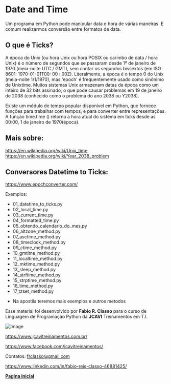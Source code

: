 Date and Time
=====================

Um programa em Python pode manipular data e hora de várias maneiras. E comum
realizarmos conversão entre formatos de data.

O que é Ticks?
--------------
A época do Unix (ou hora Unix ou hora POSIX ou carimbo de data / hora Unix) é o 
número de segundos que se passaram desde 1º de janeiro de 1970 
(meia-noite UTC / GMT), sem contar os segundos bissextos 
(em ISO 8601: 1970-01-01T00: 00 : 00Z). Literalmente, a época é o tempo 0 do 
Unix (meia-noite 1/1/1970), mas 'epoch' é frequentemente usado como sinônimo 
de Unixtime. Muitos sistemas Unix armazenam datas de época como um inteiro de 
32 bits assinado, o que pode causar problemas em 19 de janeiro de 2038 
(conhecido como o problema do ano 2038 ou Y2038).


Existe um módulo de tempo popular disponível em Python, que fornece funções
para trabalhar com tempos, e para converter entre representações. A função time.time
() retorna a hora atual do sistema em ticks desde as 00:00, 1 de janeiro de
1970(época).

Mais sobre:
-----------

https://en.wikipedia.org/wiki/Unix_time
https://en.wikipedia.org/wiki/Year_2038_problem


Conversores Datetime to Ticks:
------------------------------
https://www.epochconverter.com/




Exemplos:
- 01_datetime_to_ticks.py
- 02_local_time.py
- 03_current_time.py
- 04_formatted_time.py
- 05_obtendo_calendario_do_mes.py
- 06_altzone_method.py
- 07_asctime_method.py
- 08_timeclock_method.py
- 09_ctime_method.py
- 10_gmtime_method.py
- 11_localtime_method.py
- 12_mktime_method.py
- 13_sleep_method.py
- 14_strftime_method.py
- 15_strptime_method.py
- 16_time_method.py
- 17_tzset_method.py

* Na apostila teremos mais exemplos e outros metodos


Esse material foi desenvolvido por **Fabio R. Classo** para o curso de Linguagem de
Programação Python da **JCAVI** Treinamentos em T.I.


![Image](https://github.com/frclasso/apostila_python_modulo_1/blob/master/jcavi.png "JCAVI")

https://www.jcavitreinamentos.com.br/

https://www.facebook.com/jcavitreinamentos/

Contatos: frclasso@gmail.com

https://www.linkedin.com/in/fabio-reis-classo-46881425/


**[Pagina inicial](https://github.com/frclasso/apostila_python_modulo_1)**